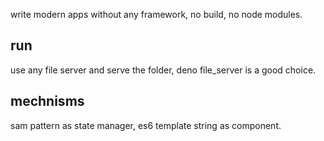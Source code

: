 write modern apps without any framework, no build, no node modules.

## run
use any file server and serve the folder, deno file_server is a good choice.

## mechnisms
sam pattern as state manager, es6 template string as component.